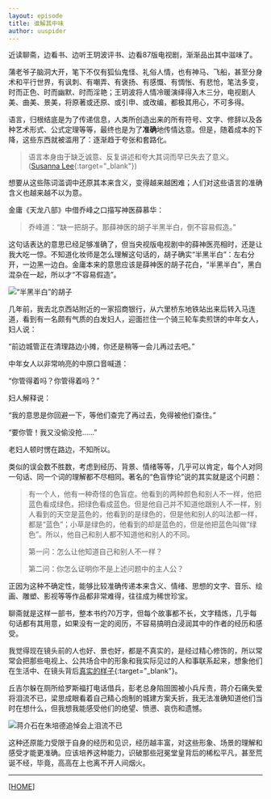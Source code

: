```yaml
---
layout: episode
title: 谁解其中味
author: uuspider
---
```

近读聊斋，边看书、边听王玥波评书、边看87版电视剧，渐渐品出其中滋味了。

蒲老爷子脑洞大开，笔下不仅有狐仙鬼怪、礼俗人情，也有神马、飞船，甚至分身术和平行世界，有讽刺、有嘲弄、有褒扬、有感慨、有惆怅、有悲怆，笔法多变，时而正色、时而幽默、时而淫艳；王玥波将人情冷暖演绎得入木三分，电视剧人美、曲美、景美，将原著或还原、或引申、或改编，都极其用心，不可多得。

语言，归根结底是为了传递信息，人类所创造出来的所有符号、文字、修辞以及各种艺术形式、公式定理等等，最终也是为了**准确**地传情达意。但是，随着成本的下降，这些东西就被滥用了：逐渐趋于夸张和套路化。

>语言本身由于缺乏诚意、反复讲述和夸大其词而早已失去了意义。([Susanna Lee][ref01]{:target="_blank"})

想要从这些陈词滥调中还原其本来含义，变得越来越困难；人们对这些语言的准确含义也越来越不以为意。

金庸《天龙八部》中借乔峰之口描写神医薛慕华：

>乔峰道：“缺一把胡子。那薛神医的胡子半黑半白，倒不容易假造。”

这句话表达的意思已经足够准确了，但当央视版电视剧中的薛神医亮相时，还是让我大吃一惊。不知道化妆师是怎么理解这句话的，胡子确实“半黑半白”：左右分开，一边黑一边白。金庸本来的意思应该是薛神医的胡子花白，“半黑半白”，黑白混杂在一起，所以才“不容易假造”。

![“半黑半白”的胡子][img01]

几年前，我去北京西站附近的一家招商银行，从六里桥东地铁站出来后转入马连道，看到有一名颇有气质的白发妇人，迎面拦住一个骑三轮车卖煎饼的中年女人，妇人说：

“前边城管正在清理路边小摊，你还是稍等一会儿再过去吧。”

中年女人以非常响亮的中原口音喊道：

“你管得着吗？你管得着吗？”

妇人解释说：

“我的意思是你回避一下，等他们查完了再过去，免得被他们查住。”

“要你管！我又没偷没抢……”

老妇人顿时愣在路边，不知所以。

类似的误会数不胜数，考虑到经历、背景、情绪等等，几乎可以肯定，每个人对同一句话、同一个词的理解都不尽相同。著名的“色盲悖论”说的其实就是这个问题：

>有一个人，他有一种奇怪的色盲症。他看到的两种颜色和别人不一样，他把蓝色看成绿色，把绿色看成蓝色。但是他自己并不知道他跟别人不一样，别人看到的天空是蓝色的，他看到的是绿色的，但是他和别人的叫法都一样，都是“蓝色”；小草是绿色的，他看到的却是蓝色的，但是他把蓝色叫做“绿色”。所以，他自己和别人都不知道他和别人的不同。
>
>第一问：怎么让他知道自己和别人不一样？
>
>第二问：你怎么证明你不是上述问题中的主人公？

正因为这种不确定性，能够比较准确传递本来含义、情绪、思想的文字、音乐、绘画、雕塑、影视等等作品都非常难得，往往成为稀世珍宝。

聊斋就是这样一部书，整本书约70万字，但每个故事都不长，文字精炼，几乎每句话都有其用意，如果没有一定的阅历，不容易搞明白浸润其中的作者的经历和感受。

我觉得现在镜头前的人也好、景也好，都是不真实的，是经过精心修饰的，所以常常会把那些电视上、公共场合中的形象和我实际见过的人和事联系起来，想象他们在生活中、在镜头背后[真实的样子][ref02]{:target="_blank"}。

丘吉尔躲在厕所给罗斯福打电话借兵，彭老总身陷囹圄被小兵斥责，蒋介石痛失爱将泪流不已，梁思成眼看着自己精心炮制的城建方案夭折，我无法准确知道他们当时在想什么，但我想我能感受他们的绝望、愤懑、哀伤和遗憾。

![蒋介石在朱培德追悼会上泪流不已][img02]

这种还原能力受限于自身的经历和见识，经历越丰富，对这些形象、场景的理解和感受才能更准确。应该培养这种能力，识破那些冠冕堂皇背后的稀松平凡，甚至荒诞不经，毕竟，高高在上也离不开人间烟火。

***

[[HOME][episode]]

[episode]:http://about.uuspider.com/2019/06/02/episodeindex.html

[ref01]:https://theconversation.com/were-living-in-the-bizarre-world-that-flaubert-envisioned-129211 "We're living in the bizarre world that Flaubert envisioned"

[ref02]:https://www.bilibili.com/video/BV1YD4y1S7pV?t=488 "恰好看到杨丞琳被求婚的视频，感觉从中可以感受名人真实的一面"

[img01]:http://about.uuspider.com/images/episode/20071201.jpg "\“半黑半白\”的胡子"

[img02]:http://about.uuspider.com/images/episode/20071202.jpg "蒋介石在朱培德追悼会上泪流不已"
